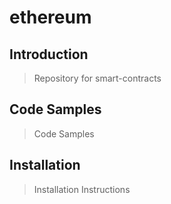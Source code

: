 # ethereum

## Introduction

> Repository for smart-contracts

## Code Samples

> Code Samples

## Installation

> Installation Instructions
